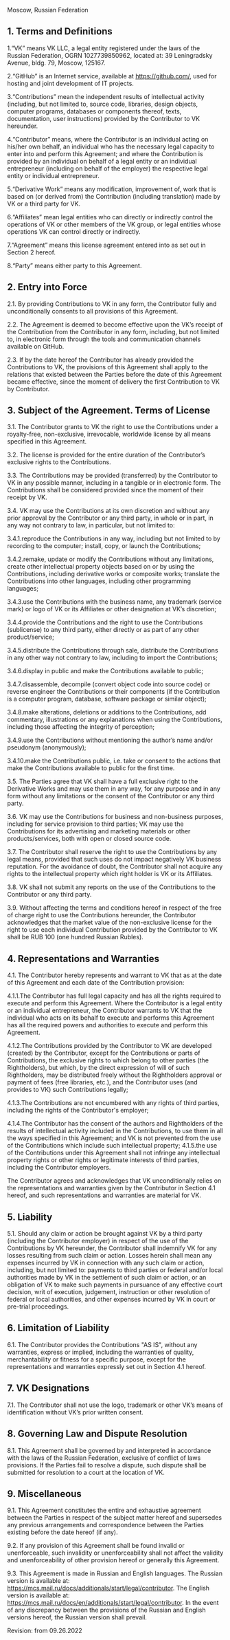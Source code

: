 
Moscow, Russian Federation

## 1. Terms and Definitions

1.“VK” means VK LLC, a legal entity registered under the laws of the Russian Federation, OGRN 1027739850962, located at: 39 Leningradsky Avenue, bldg. 79, Moscow, 125167.

2.“GitHub” is an Internet service, available at https://github.com/, used for hosting and joint development of IT projects.

3.“Contributions” mean the independent results of intellectual activity (including, but not limited to, source code, libraries, design objects, computer programs, databases or components thereof, texts, documentation, user instructions) provided by the Contributor to VK hereunder.

4.“Contributor” means, where the Contributor is an individual acting on his/her own behalf, an individual who has the necessary legal capacity to enter into and perform this Agreement; and where the Contribution is provided by an individual on behalf of a legal entity or an individual entrepreneur (including on behalf of the employer) the respective legal entity or individual entrepreneur.

5.“Derivative Work” means any modification, improvement of, work that is based on (or derived from) the Contribution (including translation) made by VK or a third party for VK.

6.“Affiliates” mean legal entities who can directly or indirectly control the operations of VK or other members of the VK group, or legal entities whose operations VK can control directly or indirectly.

7.“Agreement” means this license agreement entered into as set out in Section 2 hereof.

8.“Party” means either party to this Agreement.

## 2. Entry into Force

2.1. By providing Contributions to VK in any form, the Contributor fully and unconditionally consents to all provisions of this Agreement.

2.2. The Agreement is deemed to become effective upon the VK’s receipt of the Contribution from the Contributor in any form, including, but not limited to, in electronic form through the tools and communication channels available on GitHub.

2.3. If by the date hereof the Contributor has already provided the Contributions to VK, the provisions of this Agreement shall apply to the relations that existed between the Parties before the date of this Agreement became effective, since the moment of delivery the first Contribution to VK by Contributor.

## 3. Subject of the Agreement. Terms of License

3.1. The Contributor grants to VK the right to use the Contributions under a royalty-free, non-exclusive, irrevocable, worldwide license by all means specified in this Agreement.

3.2. The license is provided for the entire duration of the Contributor’s exclusive rights to the Contributions.

3.3. The Contributions may be provided (transferred) by the Contributor to VK in any possible manner, including in a tangible or in electronic form. The Contributions shall be considered provided since the moment of their receipt by VK.

3.4. VK may use the Contributions at its own discretion and without any prior approval by the Contributor or any third party, in whole or in part, in any way not contrary to law, in particular, but not limited to:

3.4.1.reproduce the Contributions in any way, including but not limited to by recording to the computer; install, copy, or launch the Contributions;

3.4.2.remake, update or modify the Contributions without any limitations, create other intellectual property objects based on or by using the Contributions, including derivative works or composite works; translate the Contributions into other languages, including other programming languages;

3.4.3.use the Contributions with the business name, any trademark (service mark) or logo of VK or its Affiliates or other designation at VK’s discretion;

3.4.4.provide the Contributions and the right to use the Contributions (sublicense) to any third party, either directly or as part of any other product/service;

3.4.5.distribute the Contributions through sale, distribute the Contributions in any other way not contrary to law, including to import the Contributions;

3.4.6.display in public and make the Contributions available to public;

3.4.7.disassemble, decompile (convert object code into source code) or reverse engineer the Contributions or their components (if the Contribution is a computer program, database, software package or similar object);

3.4.8.make alterations, deletions or additions to the Contributions, add commentary, illustrations or any explanations when using the Contributions, including those affecting the integrity of perception;

3.4.9.use the Contributions without mentioning the author’s name and/or pseudonym (anonymously);

3.4.10.make the Contributions public, i.e. take or consent to the actions that make the Contributions available to public for the first time.

3.5. The Parties agree that VK shall have a full exclusive right to the Derivative Works and may use them in any way, for any purpose and in any form without any limitations or the consent of the Contributor or any third party.

3.6. VK may use the Contributions for business and non-business purposes, including for service provision to third parties; VK may use the Contributions for its advertising and marketing materials or other products/services, both with open or closed source code.

3.7. The Contributor shall reserve the right to use the Contributions by any legal means, provided that such uses do not impact negatively VK business reputation. For the avoidance of doubt, the Contributor shall not acquire any rights to the intellectual property which right holder is VK or its Affiliates.

3.8. VK shall not submit any reports on the use of the Contributions to the Contributor or any third party.

3.9. Without affecting the terms and conditions hereof in respect of the free of charge right to use the Contributions hereunder, the Contributor acknowledges that the market value of the non-exclusive license for the right to use each individual Contribution provided by the Contributor to VK shall be RUB 100 (one hundred Russian Rubles).

## 4. Representations and Warranties

4.1. The Contributor hereby represents and warrant to VK that as at the date of this Agreement and each date of the Contribution provision:

4.1.1.The Contributor has full legal capacity and has all the rights required to execute and perform this Agreement. Where the Contributor is a legal entity or an individual entrepreneur, the Contributor warrants to VK that the individual who acts on its behalf to execute and performs this Agreement has all the required powers and authorities to execute and perform this Agreement.

4.1.2.The Contributions provided by the Contributor to VK are developed (created) by the Contributor, except for the Contributions or parts of Contributions, the exclusive rights to which belong to other parties (the Rightholders), but which, by the direct expression of will of such Rightholders, may be distributed freely without the Rightholders approval or payment of fees (free libraries, etc.), and the Contributor uses (and provides to VK) such Contributions legally;

4.1.3.The Contributions are not encumbered with any rights of third parties, including the rights of the Contributor's employer;

4.1.4.The Contributor has the consent of the authors and Rightholders of the results of intellectual activity included in the Contributions, to use them in all the ways specified in this Agreement; and VK is not prevented from the use of the Contributions which include such intellectual property;
4.1.5.the use of the Contributions under this Agreement shall not infringe any intellectual property rights or other rights or legitimate interests of third parties, including the Contributor employers.

The Contributor agrees and acknowledges that VK unconditionally relies on the representations and warranties given by the Contributor in Section 4.1 hereof, and such representations and warranties are material for VK.

## 5. Liability

5.1. Should any claim or action be brought against VK by a third party (including the Contributor employer) in respect of the use of the Contributions by VK hereunder, the Contributor shall indemnify VK for any losses resulting from such claim or action. Losses herein shall mean any expenses incurred by VK in connection with any such claim or action, including, but not limited to: payments to third parties or federal and/or local authorities made by VK in the settlement of such claim or action, or an obligation of VK to make such payments in pursuance of any effective court decision, writ of execution, judgement, instruction or other resolution of federal or local authorities, and other expenses incurred by VK in court or pre-trial proceedings.

## 6. Limitation of Liability

6.1. The Contributor provides the Contributions "AS IS", without any warranties, express or implied, including the warranties of quality, merchantability or fitness for a specific purpose, except for the representations and warranties expressly set out in Section 4.1 hereof.

## 7. VK Designations

7.1. The Contributor shall not use the logo, trademark or other VK’s means of identification without VK’s prior written consent.

## 8. Governing Law and Dispute Resolution

8.1. This Agreement shall be governed by and interpreted in accordance with the laws of the Russian Federation, exclusive of conflict of laws provisions. If the Parties fail to resolve a dispute, such dispute shall be submitted for resolution to a court at the location of VK.

## 9. Miscellaneous

9.1. This Agreement constitutes the entire and exhaustive agreement between the Parties in respect of the subject matter hereof and supersedes any previous arrangements and correspondence between the Parties existing before the date hereof (if any).

9.2. If any provision of this Agreement shall be found invalid or unenforceable, such invalidity or unenforceability shall not affect the validity and unenforceability of other provision hereof or generally this Agreement.

9.3. This Agreement is made in Russian and English languages. The Russian version is available at: https://mcs.mail.ru/docs/additionals/start/legal/contributor. The English version is available at: https://mcs.mail.ru/docs/en/additionals/start/legal/contributor. In the event of any discrepancy between the provisions of the Russian and English versions hereof, the Russian version shall prevail.

Revision: from 09.26.2022
